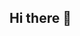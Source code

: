 ## Hi there 👋

<!--
**AmiliaZh/AmiliaZh** is a ✨ _special_ ✨ repository because its `README.md` (this file) appears on your GitHub profile.

Here are some ideas to get you started:

- 🔭 I’m currently working on supporting CTO with fundraising, market entry and traction gain
- 🌱 I’m currently learning coding, python, basic web development 
- 👯 I’m looking to collaborate on growth analytics, startup strategies and AI innovations
- 📫 How to reach me: sc.amilia.zh@gmail.com or [LinkedIn](https://www.linkedin.com/in/amilia-zhemaletdinova)
